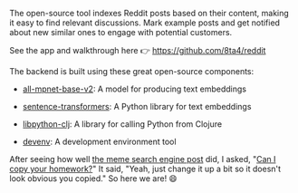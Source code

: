 The open-source tool indexes Reddit posts based on their content, making it easy to find relevant discussions. Mark example posts and get notified about new similar ones to engage with potential customers.

See the app and walkthrough here 👉 https://github.com/8ta4/reddit

The backend is built using these great open-source components:

- [all-mpnet-base-v2](https://huggingface.co/sentence-transformers/all-mpnet-base-v2): A model for producing text embeddings

- [sentence-transformers](https://github.com/UKPLab/sentence-transformers): A Python library for text embeddings

- [libpython-clj](https://github.com/clj-python/libpython-clj): A library for calling Python from Clojure

- [devenv](https://github.com/cachix/devenv): A development environment tool

After seeing how well [the meme search engine post](https://old.reddit.com/r/selfhosted/comments/1e3x6l0/i_built_a_free_open_source_locally_hosted_search) did, I asked, "[Can I copy your homework?](https://knowyourmeme.com/memes/can-i-copy-your-homework)" It said, "Yeah, just change it up a bit so it doesn't look obvious you copied." So here we are! 😄
